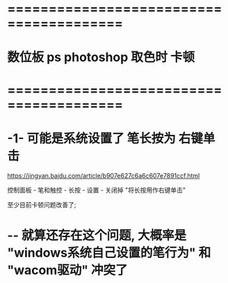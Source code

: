 

# ======================================== #
#    数位板 ps photoshop 取色时 卡顿
# ======================================== #

# -1- 可能是系统设置了 笔长按为 右键单击

https://jingyan.baidu.com/article/b907e627c6a6c607e7891ccf.html

控制面板 - 笔和触控 - 长按 - 设置 - 关闭掉 "将长按用作右键单击"


至少目前卡顿问题改善了;


# -- 就算还存在这个问题, 大概率是 "windows系统自己设置的笔行为" 和 "wacom驱动" 冲突了





